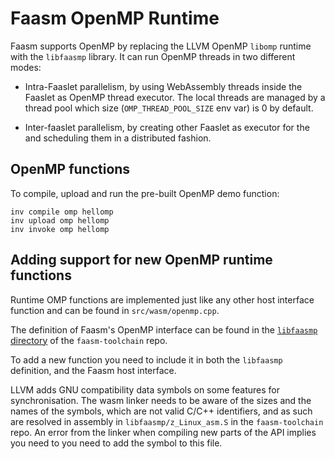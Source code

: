 # Faasm OpenMP Runtime

Faasm supports OpenMP by replacing the LLVM OpenMP `libomp` runtime with the
`libfaasmp` library. It can run OpenMP threads in two different modes:

- Intra-Faaslet parallelism, by using WebAssembly threads inside the Faaslet
as OpenMP thread executor. The local threads are managed by a thread pool
which size (`OMP_THREAD_POOL_SIZE` env var) is 0 by default.

- Inter-faaslet parallelism, by creating other Faaslet as executor for the
and scheduling them in a distributed fashion.

## OpenMP functions

To compile, upload and run the pre-built OpenMP demo function:

```
inv compile omp hellomp
inv upload omp hellomp
inv invoke omp hellomp
```

## Adding support for new OpenMP runtime functions

Runtime OMP functions are implemented just like any other host interface
function and can be found in `src/wasm/openmp.cpp`. 

The definition of Faasm's OpenMP interface can be found in the [`libfaasmp`
directory](https://github.com/faasm/faasm-toolchain/tree/master/libfaasmp) of
the `faasm-toolchain` repo.

To add a new function you need to include it in both the `libfaasmp` definition,
and the Faasm host interface.

LLVM adds GNU compatibility data symbols on some features for synchronisation.
The wasm linker needs to be aware of the sizes and the names of the symbols,
which are not valid C/C++ identifiers, and as such are resolved in assembly in
`libfaasmp/z_Linux_asm.S` in the `faasm-toolchain` repo. An error from the
linker when compiling new parts of the API implies you need to you need to add
the symbol to this file.
